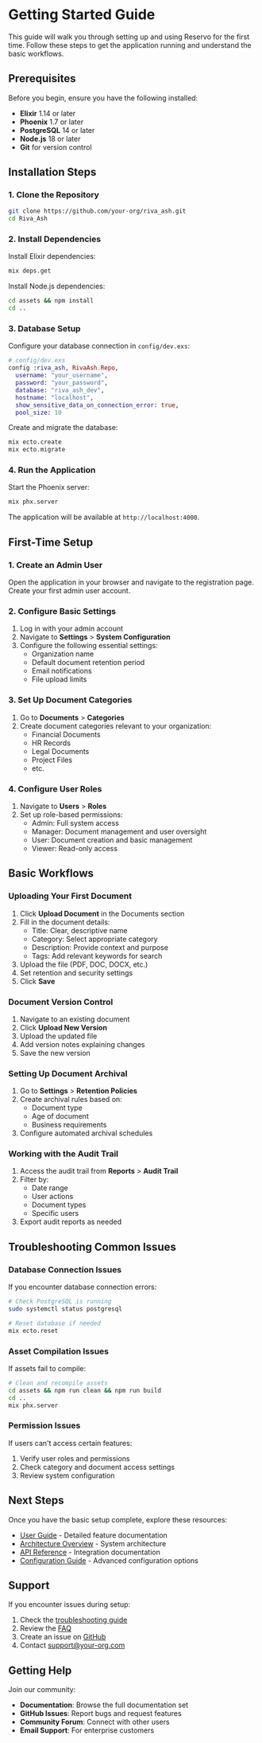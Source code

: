 # Getting Started Guide

This guide will walk you through setting up and using Reservo for the first time. Follow these steps to get the application running and understand the basic workflows.

## Prerequisites

Before you begin, ensure you have the following installed:

- **Elixir** 1.14 or later
- **Phoenix** 1.7 or later
- **PostgreSQL** 14 or later
- **Node.js** 18 or later
- **Git** for version control

## Installation Steps

### 1. Clone the Repository

```bash
git clone https://github.com/your-org/riva_ash.git
cd Riva_Ash
```

### 2. Install Dependencies

Install Elixir dependencies:

```bash
mix deps.get
```

Install Node.js dependencies:

```bash
cd assets && npm install
cd ..
```

### 3. Database Setup

Configure your database connection in `config/dev.exs`:

```elixir
# config/dev.exs
config :riva_ash, RivaAsh.Repo,
  username: "your_username",
  password: "your_password",
  database: "riva_ash_dev",
  hostname: "localhost",
  show_sensitive_data_on_connection_error: true,
  pool_size: 10
```

Create and migrate the database:

```bash
mix ecto.create
mix ecto.migrate
```

### 4. Run the Application

Start the Phoenix server:

```bash
mix phx.server
```

The application will be available at `http://localhost:4000`.

## First-Time Setup

### 1. Create an Admin User

Open the application in your browser and navigate to the registration page. Create your first admin user account.

### 2. Configure Basic Settings

1. Log in with your admin account
2. Navigate to **Settings** > **System Configuration**
3. Configure the following essential settings:
   - Organization name
   - Default document retention period
   - Email notifications
   - File upload limits

### 3. Set Up Document Categories

1. Go to **Documents** > **Categories**
2. Create document categories relevant to your organization:
   - Financial Documents
   - HR Records
   - Legal Documents
   - Project Files
   - etc.

### 4. Configure User Roles

1. Navigate to **Users** > **Roles**
2. Set up role-based permissions:
   - Admin: Full system access
   - Manager: Document management and user oversight
   - User: Document creation and basic management
   - Viewer: Read-only access

## Basic Workflows

### Uploading Your First Document

1. Click **Upload Document** in the Documents section
2. Fill in the document details:
   - Title: Clear, descriptive name
   - Category: Select appropriate category
   - Description: Provide context and purpose
   - Tags: Add relevant keywords for search
3. Upload the file (PDF, DOC, DOCX, etc.)
4. Set retention and security settings
5. Click **Save**

### Document Version Control

1. Navigate to an existing document
2. Click **Upload New Version**
3. Upload the updated file
4. Add version notes explaining changes
5. Save the new version

### Setting Up Document Archival

1. Go to **Settings** > **Retention Policies**
2. Create archival rules based on:
   - Document type
   - Age of document
   - Business requirements
3. Configure automated archival schedules

### Working with the Audit Trail

1. Access the audit trail from **Reports** > **Audit Trail**
2. Filter by:
   - Date range
   - User actions
   - Document types
   - Specific users
3. Export audit reports as needed

## Troubleshooting Common Issues

### Database Connection Issues

If you encounter database connection errors:

```bash
# Check PostgreSQL is running
sudo systemctl status postgresql

# Reset database if needed
mix ecto.reset
```

### Asset Compilation Issues

If assets fail to compile:

```bash
# Clean and recompile assets
cd assets && npm run clean && npm run build
cd ..
mix phx.server
```

### Permission Issues

If users can't access certain features:

1. Verify user roles and permissions
2. Check category and document access settings
3. Review system configuration

## Next Steps

Once you have the basic setup complete, explore these resources:

- [User Guide](./USER_GUIDE.md) - Detailed feature documentation
- [Architecture Overview](./ARCHITECTURE_OVERVIEW.md) - System architecture
- [API Reference](./API_REFERENCE.md) - Integration documentation
- [Configuration Guide](./CONFIGURATION.md) - Advanced configuration options

## Support

If you encounter issues during setup:
1. Check the [troubleshooting guide](./USER_GUIDE.md#troubleshooting)
2. Review the [FAQ](./USER_GUIDE.md#faq)
3. Create an issue on [GitHub](https://github.com/your-org/riva_ash/issues)
4. Contact support@your-org.com

## Getting Help

Join our community:
- **Documentation**: Browse the full documentation set
- **GitHub Issues**: Report bugs and request features
- **Community Forum**: Connect with other users
- **Email Support**: For enterprise customers